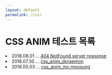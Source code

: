 ```yaml
---
layout: default
permalink: /css/
---
```

# CSS ANIM 테스트 목록

<!-- blog post contents : described as { { content } } -->
<article class="post">


  <!-- 도라에몽 -->
  <li>
    2018.08.01 ...
      <a href="{{ site.baseurl }}/404">
        404 NotFound server response </a>
      <br>
  </li>  


  <!-- 도라에몽 -->
  <li>
    2018.07.30 ...
      <a href="{{ site.baseurl }}/docs/css_anim_doraemon">
        css_anim_doraemon </a>
      <br>
  </li>  


  <!-- MC.무성 -->
  <li>
    2018.05.03 ...
      <a href="{{ site.baseurl }}/docs/css_anim_mcmoosung">
        css_anim_mc.moosung </a>
      <br>
  </li>  


</article>

